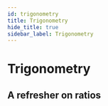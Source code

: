 ```yaml
---
id: trigonometry
title: Trigonometry
hide_title: true
sidebar_label: Trigonometry
---
```


# Trigonometry

## A refresher on ratios


